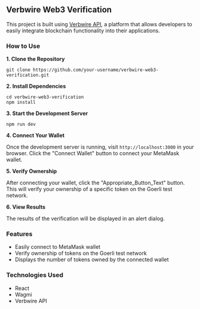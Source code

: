 ## Verbwire Web3 Verification

This project is built using [Verbwire API](https://verbwire.com), a platform that allows developers to easily integrate blockchain functionality into their applications.

### How to Use

**1. Clone the Repository**

```
git clone https://github.com/your-username/verbwire-web3-verification.git
```

**2. Install Dependencies**

```
cd verbwire-web3-verification
npm install
```

**3. Start the Development Server**

```
npm run dev
```

**4. Connect Your Wallet**

Once the development server is running, visit `http://localhost:3000` in your browser. Click the "Connect Wallet" button to connect your MetaMask wallet.

**5. Verify Ownership**

After connecting your wallet, click the "Appropriate_Button_Text" button. This will verify your ownership of a specific token on the Goerli test network.

**6. View Results**

The results of the verification will be displayed in an alert dialog.

### Features

* Easily connect to MetaMask wallet
* Verify ownership of tokens on the Goerli test network
* Displays the number of tokens owned by the connected wallet

### Technologies Used

* React
* Wagmi
* Verbwire API